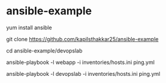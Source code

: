 # ansible-example

yum install ansible

git clone https://github.com/kapilsthakkar25/ansible-example

cd  ansible-example/devopslab

ansible-playbook -l webapp -i inventories/hosts.ini ping.yml

ansible-playbook -l devopslab -i inventories/hosts.ini ping.yml
